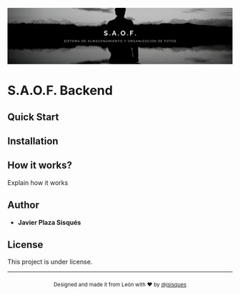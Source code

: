 ![Banner](https://github.com/S-A-O-F/SAOF-Backend/blob/master/resources/img/SaofBanner.png)
# S.A.O.F. Backend

## Quick Start

## Installation

## How it works?

Explain how it works

## Author
- **Javier Plaza Sisqués**

## License
This project is under license.

---
<div align="center">
  <sub>Designed and made it from León with ❤︎ by <a href="https://www.linkedin.com/in/javier-plaza-sisqu%C3%A9s-b79367172/">@jsisques</a>
</div>
